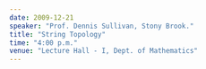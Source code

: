 ```yaml
---
date: 2009-12-21
speaker: "Prof. Dennis Sullivan, Stony Brook."
title: "String Topology"
time: "4:00 p.m."
venue: "Lecture Hall - I, Dept. of Mathematics"
---
```


